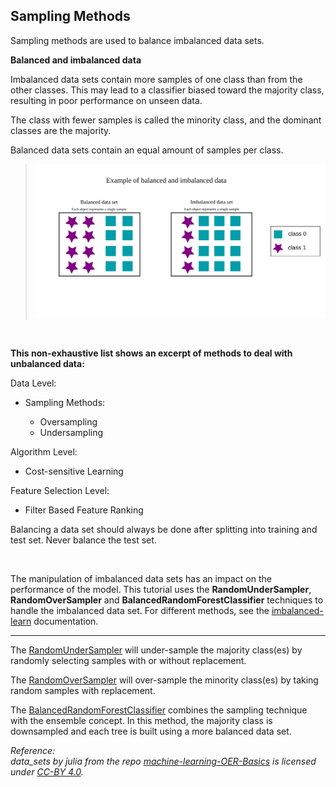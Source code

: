 <!--
SPDX-FileCopyrightText: 2023 Machine-Learning-OER-Collection
SPDX-License-Identifier: CC-BY-4.0
-->

## Sampling Methods

Sampling methods are used to balance imbalanced data sets.

**Balanced and imbalanced data**

Imbalanced data sets contain more samples of one class than from the other classes. 
This may lead to a classifier biased toward the majority class, resulting in poor performance on unseen data.

The class with fewer samples is called the minority class, and the dominant classes are the majority. 

Balanced data sets contain an equal amount of samples per class. 

>![Balanced and imbalanced data](../img/balanced_imbalanced_data.svg)


<br>

__This non-exhaustive list shows an excerpt of methods to deal with unbalanced data:__

Data Level:
- Sampling Methods:

    - Oversampling
    - Undersampling

Algorithm Level:
- Cost-sensitive Learning

Feature Selection Level:
- Filter Based Feature Ranking

Balancing a data set should always be done after splitting into training and test set. Never balance the test set.

<br>

The manipulation of imbalanced data sets has an impact on the performance of the model. This tutorial uses the **RandomUnderSampler**, **RandomOverSampler** and **BalancedRandomForestClassifier** techniques to handle the imbalanced data set. For different methods, see the [imbalanced-learn](https://imbalanced-learn.org/stable/references/index.html) documentation.

****

The [RandomUnderSampler](https://imbalanced-learn.org/stable/references/generated/imblearn.under_sampling.RandomUnderSampler.html) will under-sample the majority class(es) by randomly selecting samples with or without replacement.

The [RandomOverSampler](https://imbalanced-learn.org/stable/references/generated/imblearn.over_sampling.RandomOverSampler.html) will over-sample the minority class(es) by taking random samples with replacement.

The [BalancedRandomForestClassifier](https://imbalanced-learn.org/stable/references/generated/imblearn.ensemble.BalancedRandomForestClassifier.html#balancedrandomforestclassifier) combines the sampling technique with the ensemble concept. In this method, the majority class is downsampled and each tree is built using a more balanced data set.


_Reference:  
data_sets by julia from the repo [machine-learning-OER-Basics](https://github.com/Machine-Learning-OER-Collection/Machine-Learning-OER-Basics) is licensed under [CC-BY 4.0](https://creativecommons.org/licenses/by/4.0/)._
